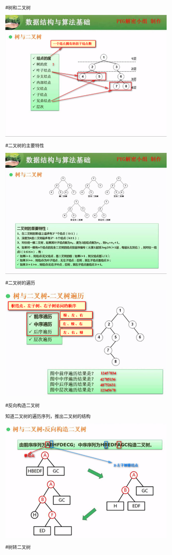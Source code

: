 #树和二叉树

![](/imgs/1.7.7-1树与二叉树.png)

#二叉树的主要特性

![](/imgs/1.7.7-2二叉树.png)

#二叉树的遍历

![](/imgs/1.7.7-3二叉树的遍历.png)

#反向构造二叉树

知道二叉树的遍历序列，推出二叉树的结构

![](/imgs/1.7.7-4反向构造二叉树.png)

#树转二叉树

